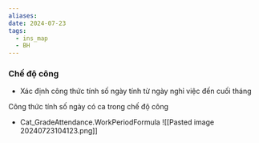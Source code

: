 ```yaml
---
aliases: 
date: 2024-07-23
tags:
  - ins_map
  - BH
---
```

### Chế độ công 
- Xác định công thức tính số ngày tính từ ngày nghỉ việc đến cuối tháng


 Công thức tính số ngày có ca trong chế độ công
 -  Cat_GradeAttendance.WorkPeriodFormula
![[Pasted image 20240723104123.png]]